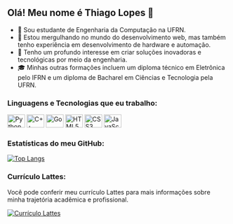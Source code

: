 ## Olá! Meu nome é Thiago Lopes 👋

- 🔭 Sou estudante de Engenharia da Computação na UFRN.
- 🌱 Estou mergulhando no mundo do desenvolvimento web, mas também tenho experiência em desenvolvimento de hardware e automação.
- 👯 Tenho um profundo interesse em criar soluções inovadoras e tecnológicas por meio da engenharia.
- :mortar_board: Minhas outras formações incluem um diploma técnico em Eletrônica pelo IFRN e um diploma de Bacharel em Ciências e Tecnologia pela UFRN.

### Linguagens e Tecnologias que eu trabalho:

<div>
  <img height="30" width="40" src="https://cdn.jsdelivr.net/gh/devicons/devicon/icons/python/python-original.svg" alt="Python"/>
  <img height="30" width="40" src="https://cdn.jsdelivr.net/gh/devicons/devicon/icons/cplusplus/cplusplus-original.svg" alt="C++" />
  <img height="30" width="40" src="https://cdn.jsdelivr.net/gh/devicons/devicon/icons/go/go-original-wordmark.svg" alt="Go" />  
  <img height="30" width="40" src="https://cdn.jsdelivr.net/gh/devicons/devicon/icons/html5/html5-original.svg" alt="HTML5" />
  <img height="30" width="40" src="https://cdn.jsdelivr.net/gh/devicons/devicon/icons/css3/css3-original.svg" alt="CSS3" />
  <img height="30" width="40" src="https://cdn.jsdelivr.net/gh/devicons/devicon/icons/javascript/javascript-original.svg" alt="JavaScript" />            
</div>

### Estatísticas do meu GitHub:

[![Top Langs](https://github-readme-stats.vercel.app/api/top-langs/?username=thiagonasmto&layout=compact&theme=dark)](https://github.com/anuraghazra/github-readme-stats)

### Currículo Lattes:

Você pode conferir meu currículo Lattes para mais informações sobre minha trajetória acadêmica e profissional.

[![Currículo Lattes](https://img.shields.io/badge/Currículo%20Lattes-blue?style=for-the-badge&logoColor=white)](https://buscatextual.cnpq.br/buscatextual/visualizacv.do?id=K8930921E0&tokenCaptchar=03AFcWeA5aX0bs0UeFNTUIlR-74ScWKg0bJbvTE5RIWW82KQ8fh3GaK4JUF4cULtHyVORiMUXDkV3AI65BDDuyjTheHJsgyk29coWT00NjYuAOEoKwxemPUb4ASkjRUtATF76XI3Ui3ak8MBJE0fDUg8AkB-cwuHVzh6EA54It1-OJqHIkmnZnQ88fwD04hO0sta3CUYaAQHMEzTffHEvrmRFfyKLo58Rk-Y1Wr9TrcVOg5pU6AxwNs_ZV74_2z63X__XZNc1vU-K88SBGYffMDUTP8qbVmVJI67MZGBSLF9CN-_ZVdXKDS2N8Cb8YvrKAUtTGdxaYkCkrhDqFn2Jq3VnFcmhAGjIhSD2Vshge0f5BzHJHQmFhoTHpWkI9ELhOQ5KaloCjJpxQVwihcPhOYvECHRSc5nRJ376kX5jK1JSjK6b2vm4yL4COKEWe1sTnUflxS_5_9qRBmzpY-jVg2zZSGrwTFtKxH3HVby-3rSoXiwbd7RHO5ryGynUSJIvUGPoCHqH1mAFAD003u7gdxKfZ771HBrl7k1OU78vgk0tzm4OCNWGMA3BVz-WYxT423NC67cTV-pc1)
